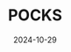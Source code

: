 ---
layout: post
featured: false
title: "POCKS"
date: 2024-10-29
project_code: "POCKS"
thumbnail: "/assets/project-assets/2024-10-29-POCKS/thumbnail.jpg"
intro: "POCKS is a popcket synth"
---